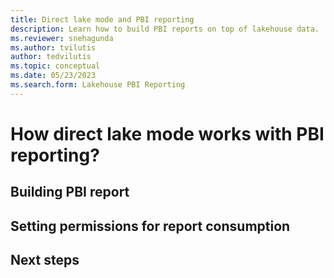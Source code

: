 ```yaml
---
title: Direct lake mode and PBI reporting
description: Learn how to build PBI reports on top of lakehouse data.
ms.reviewer: snehagunda
ms.author: tvilutis
author: tedvilutis
ms.topic: conceptual
ms.date: 05/23/2023
ms.search.form: Lakehouse PBI Reporting
---
```


# How direct lake mode works with PBI reporting?

## Building PBI report

## Setting permissions for report consumption

## Next steps


